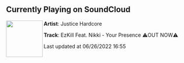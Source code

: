 ## Currently Playing on SoundCloud

[<img align="left" width="100" src="https://i1.sndcdn.com/artworks-OCu5BzwuhXHucjyq-antn3Q-t500x500.jpg">](https://soundcloud.com/justicehardcore/jh331?in=justicehardcore/sets/new-justice-bangers)

**Artist**: Justice Hardcore 

**Track**: EzKill Feat. Nikki - Your Presence ⚠️OUT NOW⚠️

Last updated at 06/26/2022 16:55
